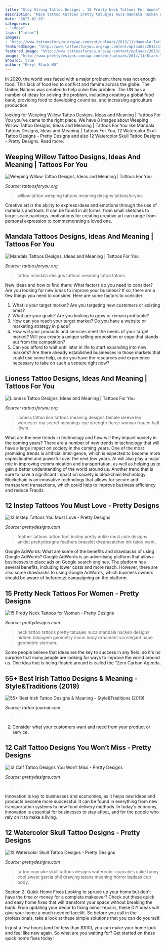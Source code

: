 ```yaml
---
title: "Stay Strong Tattoo Designs : 15 Pretty Neck Tattoos For Women"
description: "Neck tattoo tattoos pretty tatuajes nuca mandala nacken designs hidden tatuagem geometry moon body ornament via elegant nape geometric sternum"
date: "2023-02-16"
categories:
- "ideas"
tags: ["ideas"]
images:
- "http://www.tattoosforyou.org/wp-content/uploads/2013/11/Mandala-Tattoo-Designs.jpg"
featuredImage: "http://www.tattoosforyou.org/wp-content/uploads/2013/11/Mandala-Tattoo-Designs.jpg"
featured_image: "http://www.tattoosforyou.org/wp-content/uploads/2013/11/Mandala-Tattoo-Designs.jpg"
image: "http://www.prettydesigns.com/wp-content/uploads/2014/11/Black-Tattoo-on-Neck.jpg"
ShowToc: true
author: "Beryl Block MD"
---
```



In 2020, the world was faced with a major problem: there was not enough food. This lack of food led to conflict and famine across the globe. The United Nations was created to help solve this problem. The UN has a number of ideas for solving the problem, including creating a global food bank, providing food to developing countries, and increasing agriculture production.

	

		
looking for Weeping Willow Tattoo Designs, Ideas and Meaning | Tattoos For You you've came to the right place. We have 8 Images about Weeping Willow Tattoo Designs, Ideas and Meaning | Tattoos For You like Mandala Tattoos Designs, Ideas and Meaning | Tattoos For You, 12 Watercolor Skull Tattoo Designs - Pretty Designs and also 12 Watercolor Skull Tattoo Designs - Pretty Designs. Read more:
		
    
## Weeping Willow Tattoo Designs, Ideas And Meaning | Tattoos For You

<img loading=lazy src="https://www.tattoosforyou.org/wp-content/uploads/2017/07/Weeping-Willow-Tattoo-Pictures.jpg" onerror="this.onerror=null;this.src='https://tse2.mm.bing.net/th?id=OIP.nzsWPmpzso0H3ZkInRNEswHaJ8&amp;pid=15.1';" alt="Weeping Willow Tattoo Designs, Ideas and Meaning | Tattoos For You">

_Source: tattoosforyou.org_

>willow tattoo weeping tattoos meaning designs tattoosforyou. 

	

Creative art is the ability to express ideas and emotions through the use of materials and tools. It can be found in all forms, from small sketches to large-scale paintings. motivations for creating creative art can range from personal expression to commemorating a loved one.

    
## Mandala Tattoos Designs, Ideas And Meaning | Tattoos For You

<img loading=lazy src="http://www.tattoosforyou.org/wp-content/uploads/2013/11/Mandala-Tattoo-Designs.jpg" onerror="this.onerror=null;this.src='https://tse3.mm.bing.net/th?id=OIP.k6VYuSOEViLdUAIMBRKdnAHaJ4&amp;pid=15.1';" alt="Mandala Tattoos Designs, Ideas and Meaning | Tattoos For You">

_Source: tattoosforyou.org_

>tattoo mandala designs tattoos meaning tatoo tatoos. 

	

New ideas and how to find them: What factors do you need to consider?
Are you looking for new ideas to improve your business? If so, there are a few things you need to consider. Here are some factors to consider:
1) What is your target market? Are you targeting new customers or existing ones? 
2) What are your goals? Are you looking to grow or remain profitable? 
3) How can you reach your target market? Do you have a website or marketing strategy in place? 
4) How will your products and services meet the needs of your target market? Will you create a unique selling proposition or copy that stands out from the competition? 
5) Can you afford to wait until later in life to start expanding into new markets? Are there already established businesses in those markets that could use some help, or do you have the resources and experience necessary to take on such a venture right now?

    
## Lioness Tattoo Designs, Ideas And Meaning | Tattoos For You

<img loading=lazy src="https://www.tattoosforyou.org/wp-content/uploads/2017/09/Lioness-Tattoo-Pictures.jpg" onerror="this.onerror=null;this.src='https://tse4.mm.bing.net/th?id=OIP.qt-y5qR7fpXl2gKkTVJS9gHaJ3&amp;pid=15.1';" alt="Lioness Tattoo Designs, Ideas and Meaning | Tattoos For You">

_Source: tattoosforyou.org_

>lioness tattoo lion tattoos meaning designs female sleeve leo worcester ma secret meanings eye strength fierce woman frauen half löwin. 

	

What are the new trends in technology and how will they impact society in the coming years?
There are a number of new trends in technology that will have a large impact on society in the coming years. One of the most promising trends is artificial intelligence, which is expected to become more sophisticated and powerful over the next few years. AI will also play a major role in improving communication and transportation, as well as helping us to gain a better understanding of the world around us. Another trend that is sure to have a significant impact on society is blockchain technology. Blockchain is an innovative technology that allows for secure and transparent transactions, which could help to improve business efficiency and reduce Frauds.

    
## 12 Instep Tattoos You Must Love - Pretty Designs

<img loading=lazy src="https://www.prettydesigns.com/wp-content/uploads/2014/09/Feather-Tattoo.jpg" onerror="this.onerror=null;this.src='https://tse2.mm.bing.net/th?id=OIP.WqvT6BtDRtwmhPR_If83xgHaHa&amp;pid=15.1';" alt="12 Instep Tattoos You Must Love - Pretty Designs">

_Source: prettydesigns.com_

>feather tattoos tattoo foot instep pretty ankle must cute designs anklet prettydesigns feathers bracelet dreamcatcher ink tatoo want. 

	

Google AdWords: What are some of the benefits and drawbacks of using Google AdWords?
Google AdWords is an advertising platform that allows businesses to place ads on Google search engines. The platform has several benefits, including lower costs and more reach. However, there are also some drawbacks to using Google AdWords, which business owners should be aware of beforeetzt campaigning on the platform.

    
## 15 Pretty Neck Tattoos For Women - Pretty Designs

<img loading=lazy src="http://www.prettydesigns.com/wp-content/uploads/2014/11/Black-Tattoo-on-Neck.jpg" onerror="this.onerror=null;this.src='https://tse1.mm.bing.net/th?id=OIP.nYmYidOt1f8WiGsPvEfz4gHaJ4&amp;pid=15.1';" alt="15 Pretty Neck Tattoos for Women - Pretty Designs">

_Source: prettydesigns.com_

>neck tattoo tattoos pretty tatuajes nuca mandala nacken designs hidden tatuagem geometry moon body ornament via elegant nape geometric sternum. 

	

Some people believe that ideas are the key to success in any field, so it's no surprise that many people are looking for ways to improve the world around us. One idea that is being floated around is called the "Zero Carbon Agenda.

    
## 55+ Best Irish Tattoo Designs &amp; Meaning - Style&amp;Traditions (2019)

<img loading=lazy src="https://tattoo-journal.com/wp-content/uploads/2016/12/Irish-Tattoo-45.jpg" onerror="this.onerror=null;this.src='https://tse1.mm.bing.net/th?id=OIP.267La2ooBtsSGlmCFtzIkgHaHa&amp;pid=15.1';" alt="55+ Best Irish Tattoo Designs &amp; Meaning - Style&amp;Traditions (2019)">

_Source: tattoo-journal.com_

>. 

	

2. Consider what your customers want and need from your product or service.

    
## 12 Calf Tattoo Designs You Won’t Miss - Pretty Designs

<img loading=lazy src="https://www.prettydesigns.com/wp-content/uploads/2014/09/Pretty-Calf-Tattoo.jpg" onerror="this.onerror=null;this.src='https://tse1.mm.bing.net/th?id=OIP.P7iFvjA-vXbzLLdQ3qPMrgHaJ4&amp;pid=15.1';" alt="12 Calf Tattoo Designs You Won’t Miss - Pretty Designs">

_Source: prettydesigns.com_

>. 

	

Innovation is key to businesses and economies, as it helps new ideas and products become more successful. It can be found in everything from new transportation systems to new food delivery methods. In today's economy, innovation is essential for businesses to stay afloat, and for the people who rely on it to make a living.

    
## 12 Watercolor Skull Tattoo Designs - Pretty Designs

<img loading=lazy src="http://www.prettydesigns.com/wp-content/uploads/2014/12/Skull-Cupcake-Tattoo.jpg" onerror="this.onerror=null;this.src='https://tse4.mm.bing.net/th?id=OIP.g-_SGCJYts3PKa4ErxqF_wHaMd&amp;pid=15.1';" alt="12 Watercolor Skull Tattoo Designs - Pretty Designs">

_Source: prettydesigns.com_

>tattoo cupcake skull tattoos designs watercolor cupcakes cake funny cool sweet garcia phil drawing tatoos meaning horror badass cup body. 

	

Section 2: Quick Home Fixes
Looking to spruce up your home but don't have the time or money for a complete makeover? Check out these quick and easy home fixes that will transform your space without breaking the bank.
From updating your decor to fixing minor repairs, these DIY ideas will give your home a much needed facelift. So before you call in the professionals, take a look at these simple solutions that you can do yourself.

In just a few hours (and for less than $100), you can make your home look and feel like new again. So what are you waiting for? Get started on these quick home fixes today!

